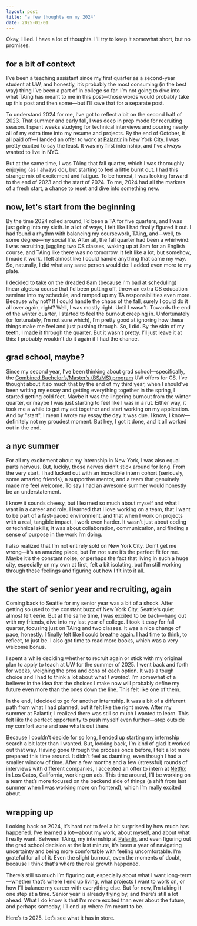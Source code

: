```yaml
---
layout: post
title: "a few thoughts on my 2024"
date: 2025-01-01
---
```

Okay, I lied. I have a lot of thoughts. I'll try to keep it somewhat short, but no promises.

## for a bit of context
I’ve been a teaching assistant since my first quarter as a second-year student at UW, and honestly, 
it’s probably the most consuming (in the best way) thing I’ve been a part of in college so far. 
I’m not going to dive into what TAing has meant to me in this post—those words would probably
take up this post and then some—but I’ll save that for a separate post.

To understand 2024 for me, I’ve got to reflect a bit on the second half of 2023. That summer and early fall,
I was deep in prep mode for recruiting season. I spent weeks studying for technical interviews and 
pouring nearly all of my extra time into my resume and projects. By the end of October, it all paid off—I 
landed an offer to work at [Palantir](https://www.palantir.com/) in New York City. I was pretty excited 
to say the least. It was my first internship, and I’ve always wanted to live in NYC.

But at the same time, I was TAing that fall quarter, which I was thoroughly enjoying (as I always do),
but starting to feel a little burnt out. I had this strange mix of excitement and fatigue. 
To be honest, I was looking forward to the end of 2023 and the start of 2024. 
To me, 2024 had all the markers of a fresh start, a chance to reset and dive into something new.

## now, let's start from the beginning
By the time 2024 rolled around, I’d been a TA for five quarters, and I was just going into my sixth.
In a lot of ways, I felt like I had finally figured it out. I had found a rhythm with balancing my
coursework, TAing, and—well, to some degree—my social life. After all, the fall quarter had been
a whirlwind: I was recruiting, juggling two CS classes, waking up at 8am for an English course,
and TAing like there was no tomorrow. It felt like a lot, but somehow, I made it work. I felt
almost like I could handle anything that came my way. So, naturally, I did what any sane
person would do: I added even more to my plate.

I decided to take on the dreaded 8am (because I'm bad at scheduling) linear algebra course 
that I'd been putting off, threw an extra CS education seminar into my schedule, and ramped 
up my TA responsibilities even more. Because why not? If I could handle the chaos of the fall, 
surely I could do it all over again, right? Well, I was mostly right. Until I wasn't.
Towards the end of the winter quarter, I started to feel the burnout creeping in. 
Unfortunately (or fortunately, I’m not sure which), I’m pretty good at ignoring 
how these things make me feel and just pushing through. So, I did. By the skin of my
teeth, I made it through the quarter. But it wasn’t pretty. I’ll just leave it at this: 
I probably wouldn’t do it again if I had the chance.

## grad school, maybe?
Since my second year, I’ve been thinking about grad school—specifically, the 
[Combined Bachelor’s/Master’s (BS/MS) program](https://www.cs.washington.edu/academics/graduate/bsms/)
UW offers for CS. I’ve thought about it so much that by the end of my third year,
when I should’ve been  writing my essay and getting everything together in the spring, I started 
getting cold feet. Maybe it was the lingering burnout from the winter quarter, or 
maybe I was just starting to feel like I was in a rut. Either way, it took me a while to 
get my act together and start working on my application. And by "start", I 
mean I wrote my essay the day it was due. I know, I know—definitely not
my proudest moment. But hey, I got it done, and it all worked out in the end.

## a nyc summer
For all my excitement about my internship in New York, I was also equal parts nervous. 
But, luckily, those nerves didn’t stick around for long. From the very start,
I had lucked out with an incredible intern cohort (seriously, some amazing friends), a supportive mentor, 
and a team that genuinely made me feel welcome. To say I had an awesome
summer would honestly be an understatement.

I know it sounds cheesy, but I learned so much about myself and what I want in a career
and role. I learned that I love working on a team, that I want to be part of a fast-paced 
environment, and that when I work on projects with a real, tangible impact, I work even harder.
It wasn’t just about coding or technical skills; it was about collaboration, communication,
and finding a sense of purpose in the work I’m doing. 

I also realized that I’m not entirely sold on New York City. Don’t get me wrong—it’s an
amazing place, but I’m not sure it’s the perfect fit for me.
Maybe it’s the constant noise, or perhaps the fact that living in such a huge city, 
especially on my own at first, felt a bit isolating, but I’m still working through
those feelings and figuring out how I fit into it all.

## the start of senior year and recruiting, again
Coming back to Seattle for my senior year was a bit of a shock. After getting so used to 
the constant buzz of New York City, Seattle’s quiet almost felt eerie. But at the same time,
I was excited to be back—hang out with my friends, dive into my last year of college. 
I took it easy for fall quarter, focusing just on TAing and two classes. It was a nice
change of pace, honestly. I finally felt like I could breathe again. I had time to think,
to reflect, to just be. I also got time to read more books, which was a very welcome bonus.

I spent a while deciding whether to recruit again or stick with my original plan to apply
to teach at UW for the summer of 2025. I went back and forth for weeks, weighing the pros
and cons of each option. It was a tough choice and I had to think a lot about what *I wanted*.
I’m somewhat of a believer in the idea that the choices I make now will probably define
my future even more than the ones down the line. This felt like one of them.

In the end, I decided to go for another internship. It was a bit of a different path from what
I had planned, but it felt like the right move. After my summer at Palantir, I realized 
there was still so much I wanted to learn. This felt like the perfect opportunity to 
push myself even further—step outside my comfort zone and see what’s out there.

Because I couldn’t decide for so long, I ended up starting my internship search a bit later 
than I wanted. But, looking back, I’m kind of glad it worked out that way. Having gone 
through the process once before, I felt a lot more prepared this time around. It didn’t
feel as daunting, even though I had a smaller window of time. After a few months and 
a few (stressful) rounds of interviews with different companies, I accepted an offer to intern at 
[Netflix](https://netflixtechblog.com) in Los Gatos, California, working on ads. This time around, 
I’ll be working on a team that’s more focused on the backend side of things (a shift from last
summer when I was working more on frontend), which I’m really excited about.

## wrapping up
Looking back on 2024, it’s hard not to feel a bit surprised by how much has happened.
I’ve learned a lot—about my work, about myself, and about what I really want. 
Between TAing, my internship at [Palantir](https://www.palantir.com/), and even figuring
out the grad school decision at the last minute, it’s been a year of navigating
uncertainty and being more comfortable with feeling uncomfortable. I’m grateful
for all of it. Even the slight burnout, even the moments of doubt, because I think 
that's where the real growth happened.

There’s still so much I’m figuring out, especially about what I want long-term—whether
that’s where I end up living, what projects I want to work on, or how I’ll balance
my career with everything else. But for now, I’m taking it one step at a time. 
Senior year is already flying by, and there’s still a lot ahead. What I do know is
that I’m more excited than ever about the future, and perhaps someday, I’ll end up
where I’m meant to be.

Here’s to 2025. Let’s see what it has in store.
